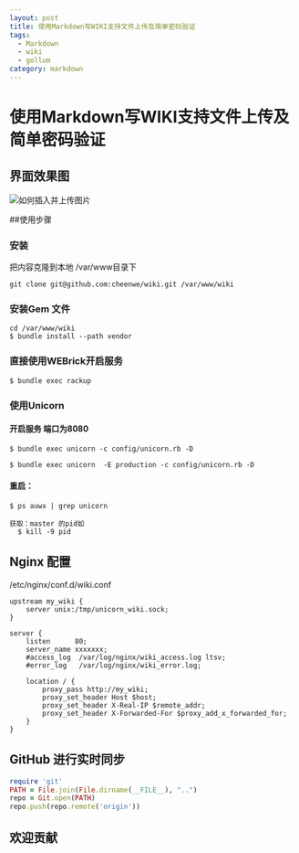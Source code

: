 ```yaml
---
layout: post
title: 使用Markdown写WIKI支持文件上传及简单密码验证
tags:
  - Markdown
  - wiki
  - gollum
category: markdown
---
```



# 使用Markdown写WIKI支持文件上传及简单密码验证

## 界面效果图

![如何插入并上传图片](http://7xl5z9.com1.z0.glb.clouddn.com/1.png)


##使用步骤

### 安装
把内容克隆到本地  /var/www目录下

```console
git clone git@github.com:cheenwe/wiki.git /var/www/wiki
```

### 安装Gem 文件
```console
cd /var/www/wiki
$ bundle install --path vendor
```

### 直接使用WEBrick开启服务

```console
$ bundle exec rackup
```

### 使用Unicorn

#### 开启服务 端口为8080

```console
$ bundle exec unicorn -c config/unicorn.rb -D
```

```console
$ bundle exec unicorn  -E production -c config/unicorn.rb -D
```

#### 重启：

```console
$ ps auwx | grep unicorn

获取：master 的pid如
  $ kill -9 pid
```


## Nginx 配置
/etc/nginx/conf.d/wiki.conf
```console
upstream my_wiki {
    server unix:/tmp/unicorn_wiki.sock;
}

server {
    listen      80;
    server_name xxxxxxx;
    #access_log  /var/log/nginx/wiki_access.log ltsv;
    #error_log   /var/log/nginx/wiki_error.log;

    location / {
        proxy_pass http://my_wiki;
        proxy_set_header Host $host;
        proxy_set_header X-Real-IP $remote_addr;
        proxy_set_header X-Forwarded-For $proxy_add_x_forwarded_for;
    }
}

```

## GitHub 进行实时同步

```rb
require 'git'
PATH = File.join(File.dirname(__FILE__), "..")
repo = Git.open(PATH)
repo.push(repo.remote('origin'))
```


## 欢迎贡献
